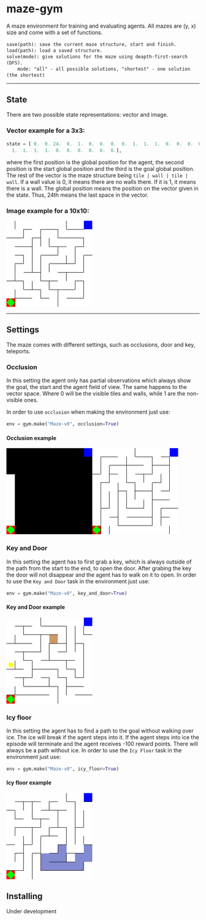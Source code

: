 # maze-gym
A maze environment for training and evaluating agents. All mazes are (y, x) size and come with a set of functions.

```
save(path): save the current maze structure, start and finish. 
load(path): load a saved structure.
solve(mode): give solutions for the maze using deapth-first-search (DFS).
    mode: "all" - all possible solutions, "shortest" - one solution (the shortest)
```

---
## State

There are two possible state representations: vector and image.

### Vector example for a 3x3:
```python
state = [ 0.  0. 24.  0.  1.  0.  0.  0.  0.  1.  1.  1.  0.  0.  0.  0.  0.  0.
  1.  1.  1.  1.  0.  0.  0.  0.  0.  0.],
```
where the first position is the global position for the agent, the second position is the start global position and the third is the goal global position. 
The rest of the vector is the maze structure being `tile | wall | tile | wall`. 
If a wall value is 0, it means there are no walls there. 
If it is 1, it means there is a wall.
The global position means the position on the vector given in the state.
Thus, 24th means the last space in the vector.

### Image example for a 10x10:

![](./maze/environment/utils/test/render_test.png)

---

## Settings

The maze comes with different settings, such as occlusions, door and key, teleports.

### Occlusion

In this setting the agent only has partial observations which always show the goal, the start and the agent field of view.
The same happens to the vector space. Where 0 will be the visible tiles and walls, while 1 are the non-visible ones.

In order to use ``occlusion`` when making the environment just use:
```python
env = gym.make("Maze-v0", occlusion=True)
```

#### Occlusion example

![](./assets/occlusion.gif)


### Key and Door
In this setting the agent has to first grab a key, which is always outside of the path from the start to the end, to 
open the door. After grabing the key the door will not disappear and the agent has to walk on it to open.
In order to use the ``Key and Door`` task in the environment just use:
```python
env = gym.make("Maze-v0", key_and_door=True)
```
#### Key and Door example

![](./assets/key_and_door.gif)

### Icy floor
In this setting the agent has to find a path to the goal without walking over ice. The ice will break if the agent steps into it.
If the agent steps into ice the episode will terminate and the agent receives -100 reward points. There will always be a path without ice.
In order to use the `Icy Floor` task in the environment just use:
```python
env = gym.make("Maze-v0", icy_floor=True)
```

#### Icy floor example

![](./assets/icy_floor.png)


## Installing

Under development
